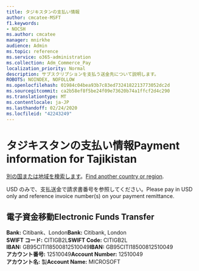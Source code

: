 ```yaml
---
title: タジキスタンの支払い情報
author: cmcatee-MSFT
f1.keywords:
- NOCSH
ms.author: cmcatee
manager: mnirkhe
audience: Admin
ms.topic: reference
ms.service: o365-administration
ms.collection: Adm_Commerce_Pay
localization_priority: Normal
description: サブスクリプションを支払う送金先について説明します。
ROBOTS: NOINDEX, NOFOLLOW
ms.openlocfilehash: 01984c04bea93b7c83ed7324182213773052dc2d
ms.sourcegitcommit: ca2b58ef8f5be24f09e73620b74a1ffcf2d4c290
ms.translationtype: MT
ms.contentlocale: ja-JP
ms.lasthandoff: 02/24/2020
ms.locfileid: "42243249"
---
```

# <a name="payment-information-for-tajikistan"></a><span data-ttu-id="86c71-103">タジキスタンの支払い情報</span><span class="sxs-lookup"><span data-stu-id="86c71-103">Payment information for Tajikistan</span></span>

<span data-ttu-id="86c71-104">[別の国または地域を検索します](../billing-and-payments/pay-for-your-subscription.md)。</span><span class="sxs-lookup"><span data-stu-id="86c71-104">[Find another country or region](../billing-and-payments/pay-for-your-subscription.md).</span></span>

<span data-ttu-id="86c71-105">USD のみで、支払送金で請求書番号を参照してください。</span><span class="sxs-lookup"><span data-stu-id="86c71-105">Please pay in USD only and reference invoice number(s) on your payment remittance.</span></span>

## <a name="electronic-funds-transfer"></a><span data-ttu-id="86c71-106">電子資金移動</span><span class="sxs-lookup"><span data-stu-id="86c71-106">Electronic Funds Transfer</span></span>

<span data-ttu-id="86c71-107">**Bank:** Citibank、London</span><span class="sxs-lookup"><span data-stu-id="86c71-107">**Bank:** Citibank, London</span></span>  
<span data-ttu-id="86c71-108">**SWIFT コード:** CITIGB2L</span><span class="sxs-lookup"><span data-stu-id="86c71-108">**SWIFT Code:** CITIGB2L</span></span>  
<span data-ttu-id="86c71-109">**IBAN:** GB95CITI18500812510049</span><span class="sxs-lookup"><span data-stu-id="86c71-109">**IBAN:** GB95CITI18500812510049</span></span>  
<span data-ttu-id="86c71-110">**アカウント番号:** 12510049</span><span class="sxs-lookup"><span data-stu-id="86c71-110">**Account Number:** 12510049</span></span>  
<span data-ttu-id="86c71-111">**アカウント名:** 製</span><span class="sxs-lookup"><span data-stu-id="86c71-111">**Account Name:** MICROSOFT</span></span>  